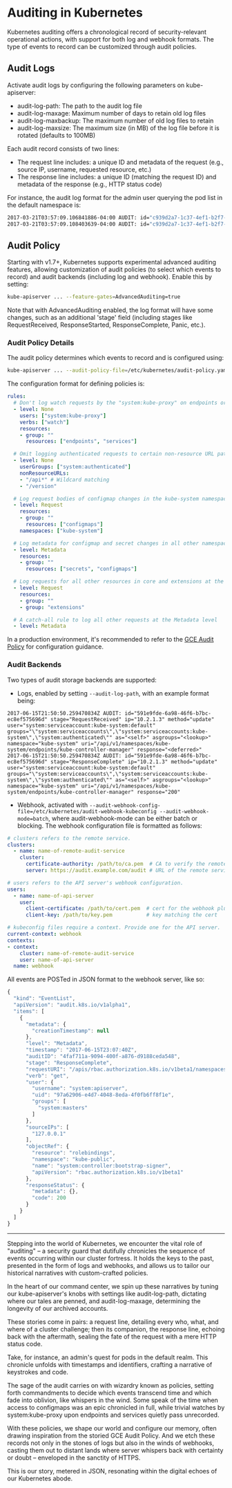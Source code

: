 # Auditing in Kubernetes

Kubernetes auditing offers a chronological record of security-relevant operational actions, with support for both log and webhook formats. The type of events to record can be customized through audit policies.

## Audit Logs

Activate audit logs by configuring the following parameters on kube-apiserver:

* audit-log-path: The path to the audit log file
* audit-log-maxage: Maximum number of days to retain old log files
* audit-log-maxbackup: The maximum number of old log files to retain
* audit-log-maxsize: The maximum size (in MB) of the log file before it is rotated (defaults to 100MB)

Each audit record consists of two lines:

* The request line includes: a unique ID and metadata of the request (e.g., source IP, username, requested resource, etc.)
* The response line includes: a unique ID (matching the request ID) and metadata of the response (e.g., HTTP status code)

For instance, the audit log format for the admin user querying the pod list in the default namespace is:

```bash
2017-03-21T03:57:09.106841886-04:00 AUDIT: id="c939d2a7-1c37-4ef1-b2f7-4ba9b1e43b53" ip="127.0.0.1" method="GET" user="admin" groups="\"system:masters\",\"system:authenticated\"" as="<self>" asgroups="<lookup>" namespace="default" uri="/api/v1/namespaces/default/pods"
2017-03-21T03:57:09.108403639-04:00 AUDIT: id="c939d2a7-1c37-4ef1-b2f7-4ba9b1e43b53" response="200"
```

## Audit Policy

Starting with v1.7+, Kubernetes supports experimental advanced auditing features, allowing customization of audit policies (to select which events to record) and audit backends (including log and webhook). Enable this by setting:

```bash
kube-apiserver ... --feature-gates=AdvancedAuditing=true
```

Note that with AdvancedAuditing enabled, the log format will have some changes, such as an additional 'stage' field (including stages like RequestReceived, ResponseStarted, ResponseComplete, Panic, etc.).

### Audit Policy Details

The audit policy determines which events to record and is configured using:

```bash
kube-apiserver ... --audit-policy-file=/etc/kubernetes/audit-policy.yaml
```

The configuration format for defining policies is:

```yaml
rules:
  # Don't log watch requests by the "system:kube-proxy" on endpoints or services
  - level: None
    users: ["system:kube-proxy"]
    verbs: ["watch"]
    resources:
    - group: ""
      resources: ["endpoints", "services"]

  # Omit logging authenticated requests to certain non-resource URL paths
  - level: None
    userGroups: ["system:authenticated"]
    nonResourceURLs:
    - "/api*" # Wildcard matching
    - "/version"

  # Log request bodies of configmap changes in the kube-system namespace
  - level: Request
    resources:
    - group: ""
      resources: ["configmaps"]
    namespaces: ["kube-system"]

  # Log metadata for configmap and secret changes in all other namespaces
  - level: Metadata
    resources:
    - group: ""
      resources: ["secrets", "configmaps"]

  # Log requests for all other resources in core and extensions at the Request level
  - level: Request
    resources:
    - group: ""
    - group: "extensions"

  # A catch-all rule to log all other requests at the Metadata level
  - level: Metadata
```

In a production environment, it's recommended to refer to the [GCE Audit Policy](https://github.com/kubernetes/kubernetes/blob/v1.7.0/cluster/gce/gci/configure-helper.sh#L490) for configuration guidance.

### Audit Backends

Two types of audit storage backends are supported:

* Logs, enabled by setting `--audit-log-path`, with an example format being:

```text
2017-06-15T21:50:50.259470834Z AUDIT: id="591e9fde-6a98-46f6-b7bc-ec8ef575696d" stage="RequestReceived" ip="10.2.1.3" method="update" user="system:serviceaccount:kube-system:default" groups="\"system:serviceaccounts\",\"system:serviceaccounts:kube-system\",\"system:authenticated\"" as="<self>" asgroups="<lookup>" namespace="kube-system" uri="/api/v1/namespaces/kube-system/endpoints/kube-controller-manager" response="<deferred>"
2017-06-15T21:50:50.259470834Z AUDIT: id="591e9fde-6a98-46f6-b7bc-ec8ef575696d" stage="ResponseComplete" ip="10.2.1.3" method="update" user="system:serviceaccount:kube-system:default" groups="\"system:serviceaccounts\",\"system:serviceaccounts:kube-system\",\"system:authenticated\"" as="<self>" asgroups="<lookup>" namespace="kube-system" uri="/api/v1/namespaces/kube-system/endpoints/kube-controller-manager" response="200"
```

* Webhook, activated with `--audit-webhook-config-file=/etc/kubernetes/audit-webhook-kubeconfig --audit-webhook-mode=batch`, where audit-webhook-mode can be either batch or blocking. The webhook configuration file is formatted as follows:

```yaml
# clusters refers to the remote service.
clusters:
  - name: name-of-remote-audit-service
    cluster:
      certificate-authority: /path/to/ca.pem  # CA to verify the remote service.
      server: https://audit.example.com/audit # URL of the remote service to query. Must use 'https'.

# users refers to the API server's webhook configuration.
users:
  - name: name-of-api-server
    user:
      client-certificate: /path/to/cert.pem  # cert for the webhook plugin to use
      client-key: /path/to/key.pem           # key matching the cert

# kubeconfig files require a context. Provide one for the API server.
current-context: webhook
contexts:
- context:
    cluster: name-of-remote-audit-service
    user: name-of-api-server
  name: webhook
```

All events are POSTed in JSON format to the webhook server, like so:

```javascript
{
  "kind": "EventList",
  "apiVersion": "audit.k8s.io/v1alpha1",
  "items": [
    {
      "metadata": {
        "creationTimestamp": null
      },
      "level": "Metadata",
      "timestamp": "2017-06-15T23:07:40Z",
      "auditID": "4faf711a-9094-400f-a876-d9188ceda548",
      "stage": "ResponseComplete",
      "requestURI": "/apis/rbac.authorization.k8s.io/v1beta1/namespaces/kube-public/rolebindings/system:controller:bootstrap-signer",
      "verb": "get",
      "user": {
        "username": "system:apiserver",
        "uid": "97a62906-e4d7-4048-8eda-4f0fb6ff8f1e",
        "groups": [
          "system:masters"
        ]
      },
      "sourceIPs": [
        "127.0.0.1"
      ],
      "objectRef": {
        "resource": "rolebindings",
        "namespace": "kube-public",
        "name": "system:controller:bootstrap-signer",
        "apiVersion": "rbac.authorization.k8s.io/v1beta1"
      },
      "responseStatus": {
        "metadata": {},
        "code": 200
      }
    }
  ]
}
```

---

Stepping into the world of Kubernetes, we encounter the vital role of "auditing" – a security guard that dutifully chronicles the sequence of events occurring within our cluster fortress. It holds the keys to the past, presented in the form of logs and webhooks, and allows us to tailor our historical narratives with custom-crafted policies.

In the heart of our command center, we spin up these narratives by tuning our kube-apiserver's knobs with settings like audit-log-path, dictating where our tales are penned, and audit-log-maxage, determining the longevity of our archived accounts.

These stories come in pairs: a request line, detailing every who, what, and where of a cluster challenge; then its companion, the response line, echoing back with the aftermath, sealing the fate of the request with a mere HTTP status code.

Take, for instance, an admin's quest for pods in the default realm. This chronicle unfolds with timestamps and identifiers, crafting a narrative of keystrokes and code.

The sage of the audit carries on with wizardry known as policies, setting forth commandments to decide which events transcend time and which fade into oblivion, like whispers in the wind. Some speak of the time when access to configmaps was an epic chronicled in full, while trivial watches by system:kube-proxy upon endpoints and services quietly pass unrecorded.

With these policies, we shape our world and configure our memory, often drawing inspiration from the storied GCE Audit Policy. And we etch these records not only in the stones of logs but also in the winds of webhooks, casting them out to distant lands where server whispers back with certainty or doubt – enveloped in the sanctity of HTTPS.

This is our story, metered in JSON, resonating within the digital echoes of our Kubernetes abode.